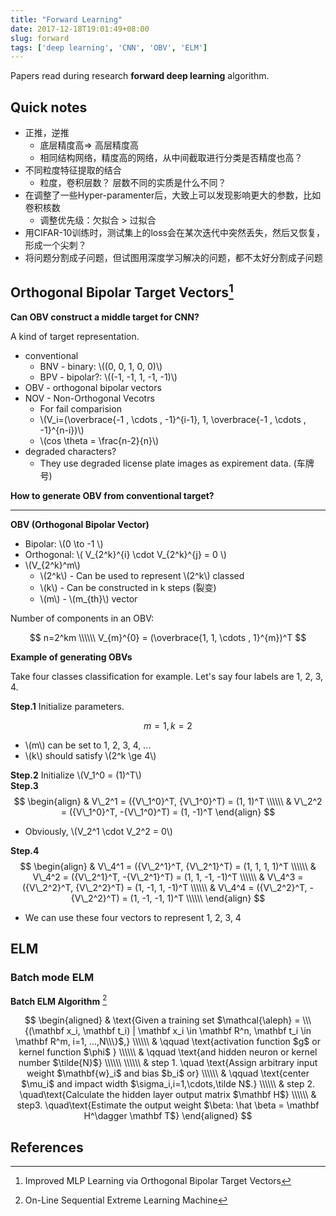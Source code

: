 ```yaml
---
title: "Forward Learning"
date: 2017-12-18T19:01:49+08:00
slug: forward
tags: ['deep learning', 'CNN', 'OBV', 'ELM']
---
```


Papers read during research **forward deep learning** algorithm.

## Quick notes

- 正推，逆推
    - 底层精度高=> 高层精度高
    - 相同结构网络，精度高的网络，从中间截取进行分类是否精度也高？
- 不同粒度特征提取的结合
    - 粒度，卷积层数？ 层数不同的实质是什么不同？
- 在调整了一些Hyper-paramenter后，大致上可以发现影响更大的参数，比如卷积核数
    - 调整优先级：欠拟合 > 过拟合
- 用CIFAR-10训练时，测试集上的loss会在某次迭代中突然丢失，然后又恢复，形成一个尖刺？
- 将问题分割成子问题，但试图用深度学习解决的问题，都不太好分割成子问题

## Orthogonal Bipolar Target Vectors[^1]

**Can OBV construct a middle target for CNN?**

A kind of target representation.

- conventional
    - BNV - binary: \\((0, 0, 1, 0, 0)\\)
    - BPV - bipolar?: \\((-1, -1, 1, -1, -1)\\)
- OBV - orthogonal bipolar vectors
- NOV - Non-Orthogonal Vecotrs
    - For fail comparision
    - \\(V_i=(\overbrace{-1 , \cdots , -1}^{i-1}, 1, \overbrace{-1 , \cdots , -1}^{n-i})\\)
    - \\(cos \theta = \frac{n-2}{n}\\)
- degraded characters?
    - They use degraded license plate images as expirement data. (车牌号)

**How to generate OBV from conventional target?**

<!--more-->

---

**OBV (Orthogonal Bipolar Vector)**

- Bipolar: \\(0 \to -1 \\)
- Orthogonal: \\( V\_{2^k}^{i} \cdot  V\_{2^k}^{j} = 0 \\)
- \\(V_{2^k}^m\\)
    - \\(2^k\\) - Can be used to represent \\(2^k\\) classed
    - \\(k\\) - Can be constructed in k steps (裂变)
    - \\(m\\) - \\(m_{th}\\) vector

Number of components in an OBV:

$$
n=2^km \\\\\\
V_{m}^{0} = (\overbrace{1, 1, \cdots , 1}^{m})^T
$$

**Example of generating OBVs**

Take four classes classification for example. Let's say four labels are 1, 2, 3, 4. <br>

**Step.1** Initialize parameters.

$$
m=1, k=2
$$

- \\(m\\) can be set to 1, 2, 3, 4, ... 
- \\(k\\) should satisfy \\(2^k \ge 4\\)

**Step.2** Initialize \\(V\_1^0 = (1)^T\\) <br>
**Step.3**
$$
\begin{align}
& V\_2^1 = ({V\_1^0}^T, {V\_1^0}^T) = (1, 1)^T \\\\\\
& V\_2^2 = ({V\_1^0}^T, -{V\_1^0}^T) = (1, -1)^T
\end{align}
$$

- Obviously, \\(V\_2^1 \cdot V\_2^2 = 0\\)

**Step.4**
$$
\begin{align}
& V\_4^1 = ({V\_2^1}^T, {V\_2^1}^T) = (1, 1, 1, 1)^T \\\\\\
& V\_4^2 = ({V\_2^1}^T, -{V\_2^1}^T) = (1, 1, -1, -1)^T \\\\\\
& V\_4^3 = ({V\_2^2}^T, {V\_2^2}^T) = (1, -1, 1, -1)^T \\\\\\
& V\_4^4 = ({V\_2^2}^T, -{V\_2^2}^T) = (1, -1, -1, 1)^T \\\\\\
\end{align}
$$

- We can use these four vectors to represent 1, 2, 3, 4

[^1]: Improved MLP Learning via Orthogonal Bipolar Target Vectors

## ELM

### Batch mode ELM

**Batch ELM Algorithm** [^os-elm]

$$
\begin{aligned}
& \text{Given a training set $\mathcal{\aleph} = \\\{(\mathbf x_i, \mathbf t_i) | \mathbf x_i \in \mathbf R^n, \mathbf t_i \in \mathbf R^m, i=1, ...,N\\\}$,} \\\\\\
& \qquad \text{activation function $g$ or kernel function $\phi$ } \\\\\\
& \qquad \text{and hidden neuron or kernel number $\tilde{N}$}  \\\\\\
\\\\\\
& step 1. \quad \text{Assign arbitrary input weight $\mathbf{w}_i$ and bias $b_i$ or} \\\\\\
& \qquad \text{center $\mu_i$ and impact width $\sigma_i,i=1,\cdots,\tilde N$.} \\\\\\
& step 2. \quad\text{Calculate the hidden layer output matrix $\mathbf H$} \\\\\\
& step3. \quad\text{Estimate the output weight $\beta: \hat \beta = \mathbf H^\dagger \mathbf T$}
\end{aligned}
$$

[^os-elm]: On-Line Sequential Extreme Learning Machine

## References

